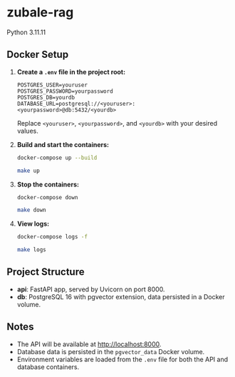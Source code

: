 # zubale-rag

Python 3.11.11

## Docker Setup

1. **Create a `.env` file in the project root:**
   ```
   POSTGRES_USER=youruser
   POSTGRES_PASSWORD=yourpassword
   POSTGRES_DB=yourdb
   DATABASE_URL=postgresql://<youruser>:<yourpassword>@db:5432/<yourdb>
   ```
   Replace `<youruser>`, `<yourpassword>`, and `<yourdb>` with your desired values.

2. **Build and start the containers:**
   ```sh
   docker-compose up --build
   ```
   ```sh
   make up
   ```

3. **Stop the containers:**
   ```sh
   docker-compose down
   ```
   ```sh
   make down
   ```

4. **View logs:**
   ```sh
   docker-compose logs -f
   ```
   ```sh
   make logs
   ```

## Project Structure

- **api**: FastAPI app, served by Uvicorn on port 8000.
- **db**: PostgreSQL 16 with pgvector extension, data persisted in a Docker volume.

## Notes

- The API will be available at [http://localhost:8000](http://localhost:8000).
- Database data is persisted in the `pgvector_data` Docker volume.
- Environment variables are loaded from the `.env` file for both the API and database containers.